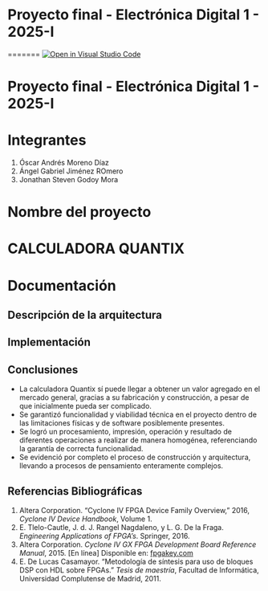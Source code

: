# Proyecto final - Electrónica Digital 1 - 2025-I
=======
[![Open in Visual Studio Code](https://classroom.github.com/assets/open-in-vscode-2e0aaae1b6195c2367325f4f02e2d04e9abb55f0b24a779b69b11b9e10269abc.svg)](https://classroom.github.com/online_ide?assignment_repo_id=19969995&assignment_repo_type=AssignmentRepo)
# Proyecto final - Electrónica Digital 1 - 2025-I

<h1>Integrantes</h1>
<ol>
<li>Óscar Andrés Moreno Díaz</li>
<li>Ángel Gabriel Jiménez ROmero</li>
<li>Jonathan Steven Godoy Mora</li>
</ol>

<h1>Nombre del proyecto</h1>
<h1>CALCULADORA QUANTIX</h1>
<h1>Documentación</h1>
<h2>Descripción de la arquitectura</h2>

<h2>Implementación</h2>
</section>
<h2>Conclusiones</h2>
  <ul>
    <li>La calculadora Quantix sí puede llegar a obtener un valor agregado en el mercado general, gracias a su fabricación y construcción, a pesar de que inicialmente pueda ser complicado.</li>
    <li>Se garantizó funcionalidad y viabilidad técnica en el proyecto dentro de las limitaciones físicas y de software posiblemente presentes.</li>
    <li>Se logró un procesamiento, impresión, operación y resultado de diferentes operaciones a realizar de manera homogénea, referenciando la garantía de correcta funcionalidad.</li>
    <li>Se evidenció por completo el proceso de construcción y arquitectura, llevando a procesos de pensamiento enteramente complejos.</li>
  </ul>
</section>
<h2>Referencias Bibliográficas</h2>
  <ol>
    <li>
      Altera Corporation. “Cyclone IV FPGA Device Family Overview,” 2016, <em>Cyclone IV Device Handbook</em>, Volume 1.
    </li>
    <li>
      E. Tlelo-Cautle, J. d. J. Rangel Nagdaleno, y L. G. De la Fraga. <em>Engineering Applications of FPGA’s</em>. Springer, 2016.
    </li>
    <li>
      Altera Corporation. <em>Cyclone IV GX FPGA Development Board Reference Manual</em>, 2015. [En línea] Disponible en: 
      <a href="https://www.fpgakey.com/uploads/files/downloadfile/20231218/034025rm_civgx_fpga_dev_board.pdf" target="_blank">
        fpgakey.com
      </a>
    </li>
    <li>
      E. De Lucas Casamayor. “Metodología de síntesis para uso de bloques DSP con HDL sobre FPGAs.” <em>Tesis de maestría</em>, Facultad de Informática, Universidad Complutense de Madrid, 2011.
    </li>
  </ol>
</section>

